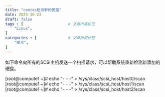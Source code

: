 ```yaml
---
title: "centos检测新的硬盘"
date: 2023-10-23
draft: false
tags : [                    # 文章所属标签
    "Linux",
]
categories : [              # 文章所属标签
    "技术",
]
---
```



如下命令向所有的SCSI主机发送一个扫描请求，可以帮助系统重新检测新添加的硬盘。


[root@compute1 ~]# echo "- - -" > /sys/class/scsi_host/host0/scan
[root@compute1 ~]# echo "- - -" > /sys/class/scsi_host/host1/scan
[root@compute1 ~]# echo "- - -" > /sys/class/scsi_host/host2/scan
